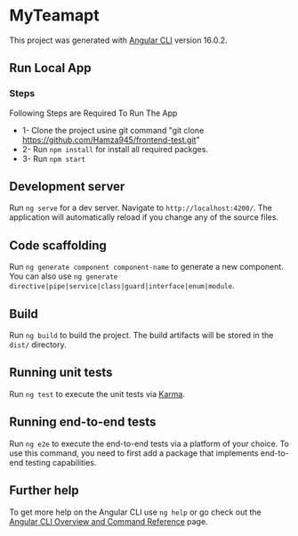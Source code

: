 # MyTeamapt

This project was generated with [Angular CLI](https://github.com/angular/angular-cli) version 16.0.2.

## Run Local App

### Steps
  Following Steps are Required To Run The App
* 1- Clone the project usine git command "git clone https://github.com/Hamza945/frontend-test.git"
* 2- Run `npm install` for install all required packges.
* 3- Run `npm start`

## Development server

Run `ng serve` for a dev server. Navigate to `http://localhost:4200/`. The application will automatically reload if you change any of the source files.

## Code scaffolding

Run `ng generate component component-name` to generate a new component. You can also use `ng generate directive|pipe|service|class|guard|interface|enum|module`.

## Build

Run `ng build` to build the project. The build artifacts will be stored in the `dist/` directory.

## Running unit tests

Run `ng test` to execute the unit tests via [Karma](https://karma-runner.github.io).

## Running end-to-end tests

Run `ng e2e` to execute the end-to-end tests via a platform of your choice. To use this command, you need to first add a package that implements end-to-end testing capabilities.

## Further help

To get more help on the Angular CLI use `ng help` or go check out the [Angular CLI Overview and Command Reference](https://angular.io/cli) page.
